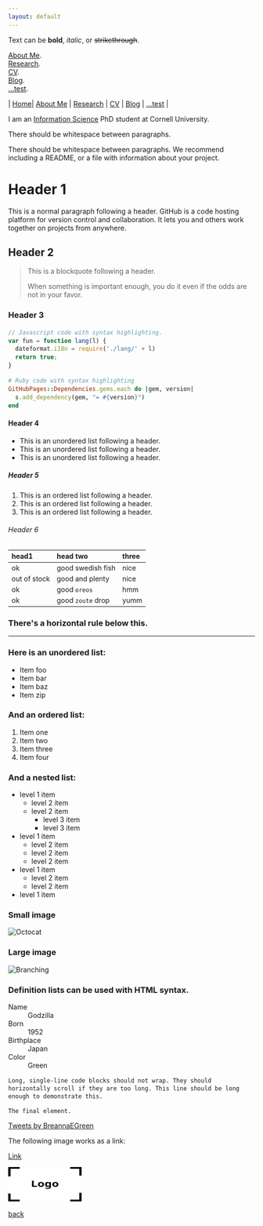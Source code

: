 ```yaml
---
layout: default
---
```


Text can be **bold**, _italic_, or ~~strikethrough~~.

[About Me](./about.html). <br>
[Research](./research.html). <br>
[CV](./cv.html). <br>
[Blog](./blog.html). <br>
[...test](./test.html). <br>


| [Home](./index.html)| [About Me](./about.html) | [Research](./research.html)  |  [CV](./cv.html)  | [Blog](./blog.html)  | [...test](./test.html) |




I am an [Information Science](http://infosci.cornell.edu/) PhD student at Cornell University. 

There should be whitespace between paragraphs.

There should be whitespace between paragraphs. We recommend including a README, or a file with information about your project.

# Header 1

This is a normal paragraph following a header. GitHub is a code hosting platform for version control and collaboration. It lets you and others work together on projects from anywhere.

## Header 2

> This is a blockquote following a header.
>
> When something is important enough, you do it even if the odds are not in your favor.

### Header 3

```js
// Javascript code with syntax highlighting.
var fun = function lang(l) {
  dateformat.i18n = require('./lang/' + l)
  return true;
}
```

```ruby
# Ruby code with syntax highlighting
GitHubPages::Dependencies.gems.each do |gem, version|
  s.add_dependency(gem, "= #{version}")
end
```

#### Header 4

*   This is an unordered list following a header.
*   This is an unordered list following a header.
*   This is an unordered list following a header.

##### Header 5

1.  This is an ordered list following a header.
2.  This is an ordered list following a header.
3.  This is an ordered list following a header.

###### Header 6

| head1        | head two          | three |
|:-------------|:------------------|:------|
| ok           | good swedish fish | nice  |
| out of stock | good and plenty   | nice  |
| ok           | good `oreos`      | hmm   |
| ok           | good `zoute` drop | yumm  |

### There's a horizontal rule below this.

* * *

### Here is an unordered list:

*   Item foo
*   Item bar
*   Item baz
*   Item zip

### And an ordered list:

1.  Item one
1.  Item two
1.  Item three
1.  Item four

### And a nested list:

- level 1 item
  - level 2 item
  - level 2 item
    - level 3 item
    - level 3 item
- level 1 item
  - level 2 item
  - level 2 item
  - level 2 item
- level 1 item
  - level 2 item
  - level 2 item
- level 1 item

### Small image

![Octocat](https://github.githubassets.com/images/icons/emoji/octocat.png)

### Large image

![Branching](https://guides.github.com/activities/hello-world/branching.png)


### Definition lists can be used with HTML syntax.

<dl>
<dt>Name</dt>
<dd>Godzilla</dd>
<dt>Born</dt>
<dd>1952</dd>
<dt>Birthplace</dt>
<dd>Japan</dd>
<dt>Color</dt>
<dd>Green</dd>
</dl>

```
Long, single-line code blocks should not wrap. They should horizontally scroll if they are too long. This line should be long enough to demonstrate this.
```

```
The final element.
```
<a class="twitter-timeline" data-width="260" data-height="400" data-theme="light" href="https://twitter.com/BreannaEGreen?ref_src=twsrc%5Etfw">Tweets by BreannaEGreen</a> <script async src="https://platform.twitter.com/widgets.js" charset="utf-8"></script>



The following image works as a link:<br>

[Link](https://github.com/bregreen/bregreen.github.io/blob/master/assets/img/logo.png) <a href="https://twitter.com/Grievance_ERC"></a>


 <a href="https://twitter.com/Grievance_ERC">
    <img alt="logo" src="https://github.com/bregreen/bregreen.github.io/blob/master/assets/img/logo.png" width=150" height="70">
 </a>


[back](./)

